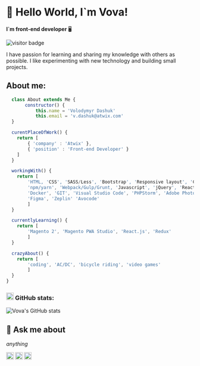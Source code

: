 # :wave: Hello World, I`m Vova!

**I`m front-end developer** :desktop_computer:

![visitor badge](https://visitor-badge.laobi.icu/badge?page_id=volodymyrDashuk.volodymyrDashuk)

I have passion for learning and sharing my knowledge with others as possible. I like experimenting with new technology and building small projects.

## About me:

```javascript
  class About extends Me {
       constructor() {
           this.name = 'Volodymyr Dashuk'
           this.email = 'v.dashuk@atwix.com'
  }

  curentPlaceOfWork() {
    return [
        { 'company' : 'Atwix' },
        { 'position' : 'Front-end Developer' }
    ]
  }

  workingWith() {
    return [
        'HTML, 'CSS', 'SASS/Less', 'Bootstrap', 'Responsive layout', 'Cross-browser compatibility',
        'npm/yarn', 'Webpack/Gulp/Grunt, 'Javascript', 'jQuery', 'React.js', 'Magento 2', 'Laravel',
        'Docker', 'GIT', 'Visual Studio Code', 'PHPStorm', 'Adobe Photoshop', 'Adobe Illustrator',
        'Figma', 'Zeplin' 'Avocode'
        ]
  }

  currentlyLearning() {
    return [
        'Magento 2', 'Magento PWA Studio', 'React.js', 'Redux'
        ]
  }

  crazyAbout() {
    return [
        'coding', 'AC/DC', 'bicycle riding', 'video games'
        ]
  }
}
```

### <img height="20" src="https://simpleicons.org/icons/github.svg"> GitHub stats:

![Vova's GitHub stats](https://github-readme-stats.vercel.app/api?username=volodymyrDashuk&hide=stars&count_private=true&show_icons=true&theme=tokyonight)

## :email: Ask me about

_anything_

[<img height="20" src="https://simpleicons.org/icons/linkedin.svg">][linkedin] [<img height="20" src="https://simpleicons.org/icons/facebook.svg">][facebook] [<img height="20" src="https://simpleicons.org/icons/instagram.svg">][instagram]

[linkedin]: https://www.linkedin.com/in/vladimir-dashuk/
[facebook]: https://www.facebook.com/vladimir.dashuk
[instagram]: https://www.instagram.com/vladimir_dashuk/
